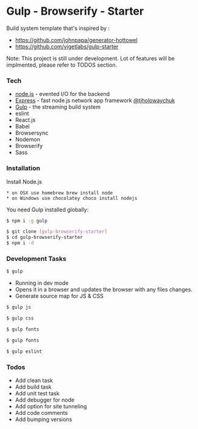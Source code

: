 # Gulp - Browserify - Starter

Build system template that's inspired by : 

  - https://github.com/johnpapa/generator-hottowel
  - https://github.com/vigetlabs/gulp-starter

Note: This project is still under development. Lot of features will be implmented, please refer to TODOS section.

### Tech

* [node.js] - evented I/O for the backend
* [Express] - fast node.js network app framework [@tjholowaychuk]
* [Gulp] - the streaming build system
* eslint 
* React.js
* Babel
* Browsersync
* Nodemon
* Browserify
* Sass

### Installation

Install Node.js
```
* on OSX use homebrew brew install node
* on Windows use chocolatey choco install nodejs
```

You need Gulp installed globally:
```sh
$ npm i -g gulp
```

```sh
$ git clone [gulp-browserify-starter]
$ cd gulp-browserify-starter
$ npm i -d
```


### Development Tasks

```sh
$ gulp
```
* Running in dev mode
* Opens it in a browser and updates the browser with any files changes.
* Generate source map for JS & CSS


```sh
$ gulp js
```
```sh
$ gulp css
```
```sh
$ gulp fonts
```
```sh
$ gulp fonts
```
```sh
$ gulp eslint
```

### Todos

 - Add clean task
 - Add build task
 - Add unit test task
 - Add debugger for node
 - Add option for site tunneling
 - Add code comments
 - Add bumping versions

[//]: # (These are reference links used in the body of this note and get stripped out when the markdown processor does its job. There is no need to format nicely because it shouldn't be seen. Thanks SO - http://stackoverflow.com/questions/4823468/store-comments-in-markdown-syntax)


   [gulp-browserify-starter]: <https://github.com/jconiconde/gulp-browserify-starter.git>
   [git-repo-url]: <https://github.com/joemccann/dillinger.git>
   [john gruber]: <http://daringfireball.net>
   [@thomasfuchs]: <http://twitter.com/thomasfuchs>
   [df1]: <http://daringfireball.net/projects/markdown/>
   [marked]: <https://github.com/chjj/marked>
   [Ace Editor]: <http://ace.ajax.org>
   [node.js]: <http://nodejs.org>
   [Twitter Bootstrap]: <http://twitter.github.com/bootstrap/>
   [keymaster.js]: <https://github.com/madrobby/keymaster>
   [jQuery]: <http://jquery.com>
   [@tjholowaychuk]: <http://twitter.com/tjholowaychuk>
   [express]: <http://expressjs.com>
   [AngularJS]: <http://angularjs.org>
   [Gulp]: <http://gulpjs.com>


